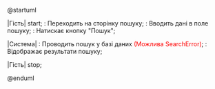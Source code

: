 @startuml

|Гість|
start;
: Переходить на сторінку пошуку;
: Вводить дані в поле пошуку;
: Натискає кнопку "Пошук";

|Система|
: Проводить пошук у базі даних
<font color="red">(Можлива SearchError)</font>;
: Відображає результати пошуку;

|Гість|
stop;

@enduml
